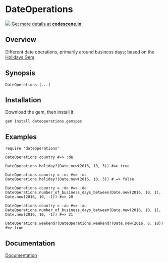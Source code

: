 # DateOperations

[![](https://codescene.io/projects/5634/status.svg) Get more details at **codescene.io**.](https://codescene.io/projects/5634/jobs/latest-successful/results)

## Overview

Different date operations, primarily around business days; based on the [Holidays Gem](https://github.com/holidays/holidays).

## Synopsis
	DateOperations.[...]
	
## Installation
Download the gem, then install it:

	gem install dateoperations.gemspec

## Examples
	require 'dateoperations'
	...
	DateOperations.country #=> :de
	
	DateOperations.holiday?(Date.new(2016, 10, 3)) #=> true
	
	DateOperations.country = :us #=> :us
	DateOperations.holiday?(Date.new(2016, 10, 3)) # => false
	
	DateOperations.country = :de #=> :de
	DateOperations.number_of_business_days_between(Date.new(2016, 10, 1), Date.new(2016, 10, -1)) #=> 20
	
	DateOperations.country = :au #=> :au
	DateOperations.number_of_business_days_between(Date.new(2016, 10, 1), Date.new(2016, 10, -1)) #=> 21
	
	DateOperations.weekend?(DateOperations.weekend?(Date.new(2016, 6, 18)) #=> true

## Documentation
[Documentation](http://dateoperations.schwarze-web.de/DateOperations.html)